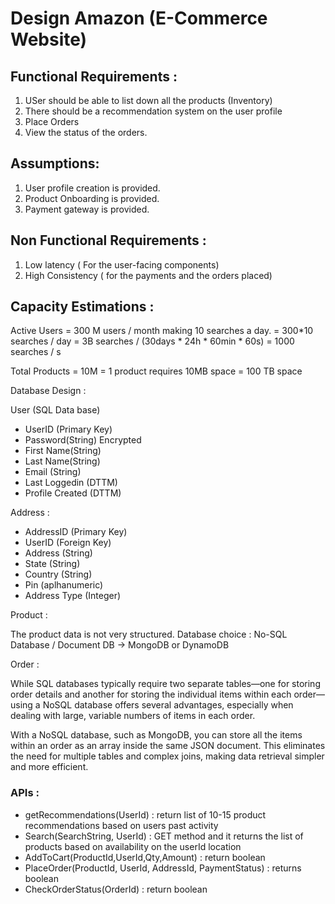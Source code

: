 # Design Amazon (E-Commerce Website)

## Functional Requirements :

1. USer should be able to list down all the products (Inventory)
2. There should be a recommendation system on the user profile
3. Place Orders 
4. View the status of the orders.

## Assumptions:

1. User profile creation is provided.
2. Product Onboarding is provided.
3. Payment gateway is provided.

## Non Functional Requirements :

1. Low latency ( For the user-facing components)
2. High Consistency ( for the payments and the orders placed)

## Capacity Estimations : 

Active Users  = 300 M users / month making 10 searches a day.
              = 300*10 searches / day 
              = 3B searches / (30days * 24h * 60min * 60s)
              = 1000 searches / s

Total Products = 10M
               = 1 product requires 10MB space
               = 100 TB space

Database Design : 

User (SQL Data base)

- UserID (Primary Key)
- Password(String) Encrypted
- First Name(String)
- Last Name(String)
- Email (String)
- Last Loggedin (DTTM)
- Profile Created (DTTM)


Address :

- AddressID (Primary Key)
- UserID (Foreign Key)
- Address (String)
- State (String)
- Country (String)
- Pin (aplhanumeric)
- Address Type (Integer)


 Product : 

The product data is not very structured. 
Database choice : No-SQL Database / Document DB  -> MongoDB or DynamoDB

Order :

While SQL databases typically require two separate tables—one for storing order details and another for storing the individual items within each order—using a NoSQL database offers several advantages, especially when dealing with large, variable numbers of items in each order.

With a NoSQL database, such as MongoDB, you can store all the items within an order as an array inside the same JSON document. This eliminates the need for multiple tables and complex joins, making data retrieval simpler and more efficient.

### APIs :

- getRecommendations(UserId)  : return list of 10-15 product recommendations based on users past activity
- Search(SearchString, UserId) : GET method and it returns the list of products based on availability on the userId location
- AddToCart(ProductId,UserId,Qty,Amount) : return boolean
- PlaceOrder(ProductId, UserId, AddressId, PaymentStatus) : returns boolean
- CheckOrderStatus(OrderId) : return boolean

